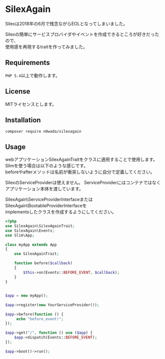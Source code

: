# SilexAgain
Silexは2018年の6月で残念ながらEOLとなってしまいました。
    
Silexの簡単にサービスプロバイダやイベントを作成できるところが好きだったので、  
使用感を再現するtraitを作ってみました。

## Requirements
`PHP 5.4`以上で動作します。  

## License
MITライセンスとします。

## Installation
```
composer require n0wada/silexagain
```

## Usage
webアプリケーションSilexAgainTraitをクラスに適用することで使用します。
Slimを使う場合は以下のような感じです。   
beforeやafterメソッドは名前が衝突しないように自分で定義してください。
  
SilexのServiceProviderは使えません。
ServiceProviderにはコンテナではなくアプリケーション本体を渡しています。
    
SilexAgain\ServiceProviderInterfaceまたはSilexAgain\BootableProviderInterfaceを  
implementsしたクラスを作成するようにしてください。

```php
<?php
use SilexAgain\SilexAgainTrait;
use SilexAgain\Events;
use Slim\App;
  
class myApp extends App
{
    use SilexAgainTrait;
    
    function before($callback)
    {
        $this->on(Events::BEFORE_EVENT, $callback);
    }
}
 
 
$app = new myApp();
    
$app->register(new YourServiceProvider());
    
$app->before(function () {
     echo "before_event!";
});
    
$app->get("/", function () use ($app) {
    $app->dispatch(Events::BEFORE_EVENT);
});
    
$app->boot()->run();
```



